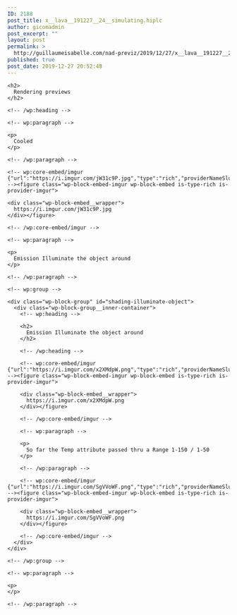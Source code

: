 ```yaml
---
ID: 2188
post_title: x__lava__191227__24__simulating.hiplc
author: gicomadmin
post_excerpt: ""
layout: post
permalink: >
  http://guillaumeisabelle.com/nad-previz/2019/12/27/x__lava__191227__24__simulating-hiplc/
published: true
post_date: 2019-12-27 20:52:48
---
```

<!-- wp:paragraph -->



<!-- /wp:paragraph -->

<!-- wp:group -->

<div class="wp-block-group">
  <div class="wp-block-group__inner-container">
    <!-- wp:heading -->
    
    <h2>
      Rendering previews
    </h2>
    
    <!-- /wp:heading -->
    
    <!-- wp:paragraph -->
    
    <p>
      Cooled
    </p>
    
    <!-- /wp:paragraph -->
    
    <!-- wp:core-embed/imgur {"url":"https://i.imgur.com/jW31c9P.jpg","type":"rich","providerNameSlug":"imgur","className":""} --><figure class="wp-block-embed-imgur wp-block-embed is-type-rich is-provider-imgur">
    
    <div class="wp-block-embed__wrapper">
      https://i.imgur.com/jW31c9P.jpg
    </div></figure> 
    
    <!-- /wp:core-embed/imgur -->
    
    <!-- wp:paragraph -->
    
    <p>
      Emission Illuminate the object around
    </p>
    
    <!-- /wp:paragraph -->
    
    <!-- wp:group -->
    
    <div class="wp-block-group" id="shading-illuminate-object">
      <div class="wp-block-group__inner-container">
        <!-- wp:heading -->
        
        <h2>
          Emission Illuminate the object around
        </h2>
        
        <!-- /wp:heading -->
        
        <!-- wp:core-embed/imgur {"url":"https://i.imgur.com/x2XMdpW.png","type":"rich","providerNameSlug":"imgur","className":""} --><figure class="wp-block-embed-imgur wp-block-embed is-type-rich is-provider-imgur">
        
        <div class="wp-block-embed__wrapper">
          https://i.imgur.com/x2XMdpW.png
        </div></figure> 
        
        <!-- /wp:core-embed/imgur -->
        
        <!-- wp:paragraph -->
        
        <p>
          So far the Temp attribute passed thru a Range 1-150 / 1-50
        </p>
        
        <!-- /wp:paragraph -->
        
        <!-- wp:core-embed/imgur {"url":"https://i.imgur.com/SgVVoWF.png","type":"rich","providerNameSlug":"imgur","className":""} --><figure class="wp-block-embed-imgur wp-block-embed is-type-rich is-provider-imgur">
        
        <div class="wp-block-embed__wrapper">
          https://i.imgur.com/SgVVoWF.png
        </div></figure> 
        
        <!-- /wp:core-embed/imgur -->
      </div>
    </div>
    
    <!-- /wp:group -->
    
    <!-- wp:paragraph -->
    
    <p>
    </p>
    
    <!-- /wp:paragraph -->
  </div>
</div>

<!-- /wp:group -->